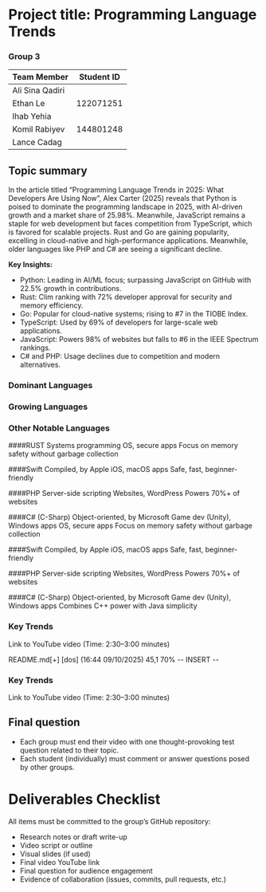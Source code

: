 # Project title: Programming Language Trends
### Group 3
| Team Member | Student ID |
|------|-----|
| Ali Sina Qadiri | |
| Ethan Le | 122071251 |
| Ihab Yehia | |
| Komil Rabiyev |144801248 |
| Lance Cadag | |132197237

## Topic summary

In the article titled “Programming Language Trends in 2025: What Developers Are Using Now”, Alex Carter (2025) reveals that Python is poised to dominate the programming landscape in 2025, with AI-driven growth and a market share of 25.98%. Meanwhile, JavaScript remains a staple for web development but faces competition from TypeScript, which is favored for scalable projects. Rust and Go are gaining popularity, excelling in cloud-native and high-performance applications. Meanwhile, older languages like PHP and C# are seeing a significant decline.

**Key Insights:**
- Python: Leading in AI/ML focus; surpassing JavaScript on GitHub with 22.5% growth in contributions.
- Rust: Clim ranking with 72% developer approval for security and memory efficiency.
- Go: Popular for cloud-native systems; rising to #7 in the TIOBE Index.
- TypeScript: Used by 69% of developers for large-scale web applications.
- JavaScript: Powers 98% of websites but falls to #6 in the IEEE Spectrum rankings.
- C# and PHP: Usage declines due to competition and modern alternatives.

### Dominant Languages
### Growing Languages
### Other Notable Languages

####RUST
Systems programming
OS, secure apps
Focus on memory safety without garbage collection 

####Swift
Compiled, by Apple
iOS, macOS apps
Safe, fast, beginner-friendly

####PHP
Server-side scripting
Websites, WordPress
Powers 70%+ of websites

####C# (C-Sharp)
Object-oriented, by Microsoft
Game dev (Unity), Windows apps
OS, secure apps
Focus on memory safety without garbage collection

####Swift
Compiled, by Apple
iOS, macOS apps
Safe, fast, beginner-friendly

####PHP
Server-side scripting
Websites, WordPress
Powers 70%+ of websites

####C# (C-Sharp)
Object-oriented, by Microsoft
Game dev (Unity), Windows apps
Combines C++ power with Java simplicity

### Key Trends

Link to YouTube video (Time: 2:30–3:00 minutes)

README.md[+] [dos] (16:44 09/10/2025)                                   45,1 70%
-- INSERT --


### Key Trends

Link to YouTube video (Time: 2:30–3:00 minutes)

## Final question
- Each group must end their video with one thought-provoking test question related to their topic.
- Each student (individually) must comment or answer questions posed by other groups.

# Deliverables Checklist
All items must be committed to the group’s GitHub repository:
- Research notes or draft write-up
- Video script or outline
- Visual slides (if used)
- Final video YouTube link
- Final question for audience engagement
- Evidence of collaboration (issues, commits, pull requests, etc.)
